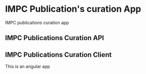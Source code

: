 # IMPC Publication's curation App
IMPC publications curation app


## IMPC Publications Curation API


## IMPC Publications Curation Client
This is an angular app
